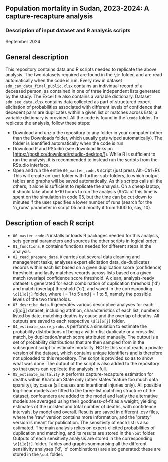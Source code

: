 ## Population mortality in Sudan, 2023-2024: A capture-recapture analysis
### Description of input dataset and R analysis scripts
September 2024

## General description
This repository contains data and R scripts needed to replicate the above analysis. The two datasets required are found in the `\in` folder, and are read automatically when the code is run. Every row in dataset `sdn_cam_data_final_public.xlsx` contains an individual record of a deceased person, as contained in one of three independent lists generated by the study. The Excel file also contains a variable dictionary. Dataset `sdn_see_data.xlsx` contains data collected as part of structured expert elicitation of probabilities associated with different levels of confidence that decedent pairs are duplicates within a given list or matches across lists; a variable dictionary is provided. 
All the code is found in the `\code` folder. To replicate the analysis, follow these steps:
* Download and unzip the repository to any folder in your computer (other than the Downloads folder, which usually gets wiped automatically). The folder is identified automatically when the code is run.
* Download R and RStudio (see download links on [https://posit.co/download/rstudio-desktop/]). While R is sufficient to run the analysis, it is recommended to instead run the scripts from the RStudio interface.
* Open and run the entire `00_master_code.R` script (just press Alt+Ctrl+R). This will create an `\out` folder with further sub-folders, to which output tables and graphs will be saved automatically. As this scripts calls all the others, it alone is sufficient to replicate the analysis. On a cheap laptop, it should take about 5-10 hours to run the analysis (95% of this time is spent on the simulation in code 05, but the time can be cut down to minutes if the user specifies a lower number of runs (search for the 'n_runs' parameter in script 05 and modify it from 1000 to, say, 10).

## Description of each R script
* `00_master_code.R` installs or loads R packages needed for this analysis, sets general parameters and sources the other scripts in logical order.
* `01_functions.R` contains functions needed for different steps in the analysis.
* `02_read_prepare_data.R` carries out several data cleaning and management tasks, analyses expert elicitation data, de-duplicates records within each list based on a given duplication score (confidence) threshold, and lastly matches records across lists based on a given match (overlap) confidence score threshold. A clean, analysis-ready dataset is generated for each combination of duplication threshold ('d') and match (overlap) threshold ('o'), and saved in the corresponding `\d[i]o[j]` folder, where i = 1 to 5 and j = 1 to 5, namely the possible levels of the two thresholds.
* `03_describe_data.R` generates various descriptive analyses for each d[i]o[j] dataset, including attrition, characteristics of each list, numbers listed by date, matching deaths by cause and the overlap of deaths. All outputs are saved to each respective `\d[i]o[j]` folder.
* `04_estimate_score_probs.R` performs a simulation to estimate the probability distributions of being a within-list duplicate or a cross-list match, by duplication/match score attributed manually. The output is a set of probability distributions that are then sampled from in the subsequent script to estimate mortality. NOTE: this script reads a private version of the dataset, which contains unique identifiers and is therefore not uploaded to this repository. The script is provided so as to show what was done. The output of the script is also added to the repository so that users can replicate the analysis in full.
* `05_estimate_mortality.R` performs capture-recapture estimation for deaths within Khartoum State only (other states feature too much data sparsity), by cause (all causes and intentional injuries only). All possible log-linear models are fitted to the three-list matching structure of the dataset, confounders are added to the model and lastly the alternative models are averaged using their goodness-of-fit as a weight, yielding estimates of the unlisted and total number of deaths, with confidence intervals, by model and overall. Results are saved in different .csv files, where the 'raw' version contains more information, and the 'pretty' version is meant for publication. The sensitivity of each list is also estimated. The main analysis relies on expert-elicited probabilities of duplication and matching, and its results are stored in the `\out` folder. Outputs of each sensitivity analysis are stored in the corresponding `\d[i]o[j]` folder. Tables and graphs summarising all the different sensitivity analyses ('d', 'o' combinations) are also generated: these are stored in the `\out` folder.

